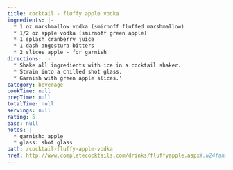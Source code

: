 ```yaml
---
title: cocktail - fluffy apple vodka
ingredients: |-
  * 1 oz marshmallow vodka (smirnoff fluffed marshmallow)
  * 1/2 oz apple vodka (smirnoff green apple)
  * 1 splash cranberry juice
  * 1 dash angostura bitters
  * 2 slices apple - for garnish
directions: |-
  * Shake all ingredients with ice in a cocktail shaker.
  * Strain into a chilled shot glass.
  * Garnish with green apple slices.'
category: beverage
cookTime: null
prepTime: null
totalTime: null
servings: null
rating: 5
ease: null
notes: |-
  * garnish: apple
  * glass: shot glass
path: /cocktail-fluffy-apple-vodka
href: http://www.completecocktails.com/drinks/fluffyapple.aspx#.w24fanmjliu
---
```

